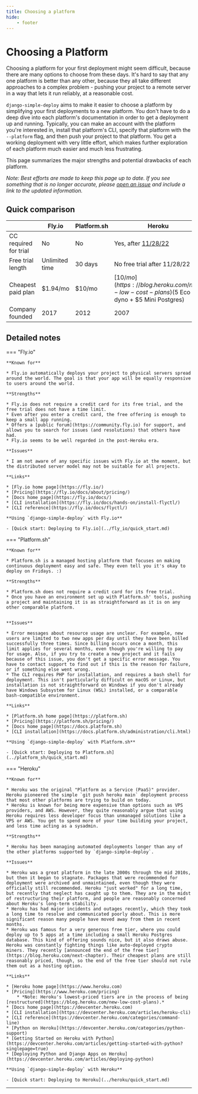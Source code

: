 ```yaml
---
title: Choosing a platform
hide:
    - footer
---
```


# Choosing a Platform

Choosing a platform for your first deployment might seem difficult, because there are many options to choose from these days. It's hard to say that any one platform is better than any other, because they all take different approaches to a complex problem - pushing your project to a remote server in a way that lets it run reliably, at a reasonable cost.

`django-simple-deploy` aims to make it easier to choose a platform by simplifying your first deployments to a new platform. You don't have to do a deep dive into each platform's documentation in order to get a deployment up and running. Typically, you can make an account with the platform you're interested in, install that platform's CLI, specify that platform with the `--platform` flag, and then push your project to that platform. You get a working deployment with very little effort, which makes further exploration of each platform much easier and much less frustrating.

This page summarizes the major strengths and potential drawbacks of each platform.

*Note: Best efforts are made to keep this page up to date. If you see something that is no longer accurate, please [open an issue](https://github.com/ehmatthes/django-simple-deploy/issues) and include a link to the updated information.*

## Quick comparison

|                       | Fly.io             | Platform.sh             | Heroku                                                      |
| --------------------- | ------------------ | ----------------------- | ----------------------------------------------------------- |
| CC required for trial | No                 | No                      | Yes, after [11/28/22](https://blog.heroku.com/next-chapter) |
| Free trial length     | Unlimited time | 30 days | No free trial after 11/28/22 |
| Cheapest paid plan    | $1.94/mo              | $10/mo                  | [$10/mo](https://blog.heroku.com/new-low-cost-plans) ($5 Eco dyno + $5 Mini Postgres)                     |
| Company founded       | 2017               | 2012                    | 2007                                                        |

## Detailed notes

=== "Fly.io"

    **Known for**
    
    * Fly.io automatically deploys your project to physical servers spread around the world. The goal is that your app will be equally responsive to users around the world.
    
    **Strengths**
    
    * Fly.io does not require a credit card for its free trial, and the free trial does not have a time limit.
    * Even after you enter a credit card, the free offering is enough to keep a small app running.
    * Offers a [public forum](https://community.fly.io) for support, and allows you to search for issues (and resolutions) that others have had.
    * Fly.io seems to be well regarded in the post-Heroku era.
    
    **Issues**
    
    * I am not aware of any specific issues with Fly.io at the moment, but the distributed server model may not be suitable for all projects.
    
    **Links**
    
    * [Fly.io home page](https://fly.io/)
    * [Pricing](https://fly.io/docs/about/pricing/)
    * [Docs home page](https://fly.io/docs/)
    * [CLI installation](https://fly.io/docs/hands-on/install-flyctl/)
    * [CLI reference](https://fly.io/docs/flyctl/)

    **Using `django-simple-deploy` with Fly.io**

    - [Quick start: Deploying to Fly.io](../fly_io/quick_start.md)

=== "Platform.sh"

    **Known for**
    
    * Platform.sh is a managed hosting platform that focuses on making continuous deployment easy and safe. They even tell you it's okay to deploy on Fridays. :)
    
    **Strengths**
    
    * Platform.sh does not require a credit card for its free trial.
    * Once you have an environment set up with Platform.sh' tools, pushing a project and maintaining it is as straightforward as it is on any other comparable platform.

    
    **Issues**
    
    * Error messages about resource usage are unclear. For example, new users are limited to two new apps per day until they have been billed successfully three times. Since billing occurs once a month, this limit applies for several months, even though you're willing to pay for usage. Also, if you try to create a new project and it fails because of this issue, you don't get a specific error message. You have to contact support to find out if this is the reason for failure, or if something else went wrong.
    * The CLI requires PHP for installation, and requires a bash shell for deployment. This isn't particularly difficult on macOS or Linux, but installation is not straightforward on Windows if you don't already have Windows Subsystem for Linux (WSL) installed, or a comparable bash-compatible environment.
    
    **Links**
    
    * [Platform.sh home page](https://platform.sh)
    * [Pricing](https://platform.sh/pricing/)
    * [Docs home page](https://docs.platform.sh)
    * [CLI installation](https://docs.platform.sh/administration/cli.html)

    **Using `django-simple-deploy` with Platform.sh**

    - [Quick start: Deploying to Platform.sh](../platform_sh/quick_start.md)

=== "Heroku"

    **Known for**
    
    * Heroku was the original "Platform as a Service (PaaS)" provider. Heroku pioneered the simple `git push heroku main` deployment process that most other platforms are trying to build on today.
    * Heroku is known for being more expensive than options such as VPS providers, and AWS. However, they quite reasonably argue that using Heroku requires less developer focus than unmanaged solutions like a VPS or AWS. You get to spend more of your time building your project, and less time acting as a sysadmin.
    
    **Strengths**
    
    * Heroku has been managing automated deployments longer than any of the other platforms supported by `django-simple-deploy`.

    **Issues**
    
    * Heroku was a great platform in the late 2000s through the mid 2010s, but then it began to stagnate. Packages that were recommended for deployment were archived and unmaintained, even though they were officially still recommended. Heroku "just worked" for a long time, but recently that neglect has caught up to them. They are in the midst of restructuring their platform, and people are reasonably concerned about Heroku's long-term stability.
    * Heroku has had major incidents and outages recently, which they took a long time to resolve and communicated poorly about. This is more significant reason many people have moved away from them in recent months.
    * Heroku was famous for a very generous free tier, where you could deploy up to 5 apps at a time including a small Heroku Postgres database. This kind of offering sounds nice, but it also draws abuse. Heroku was constantly fighting things like auto-deployed crypto miners. They recently [announced the end of the free tier](https://blog.heroku.com/next-chapter). Their cheapest plans are still reasonably priced, though, so the end of the free tier should not rule them out as a hosting option.
    
    **Links**
    
    * [Heroku home page](https://www.heroku.com)
    * [Pricing](https://www.heroku.com/pricing)
        * *Note: Heroku's lowest-priced tiers are in the process of being [restructured](https://blog.heroku.com/new-low-cost-plans).*
    * [Docs home page](https://devcenter.heroku.com)
    * [CLI installation](https://devcenter.heroku.com/articles/heroku-cli)
    * [CLI reference](https://devcenter.heroku.com/categories/command-line)
    * [Python on Heroku](https://devcenter.heroku.com/categories/python-support)
    * [Getting Started on Heroku with Python](https://devcenter.heroku.com/articles/getting-started-with-python?singlepage=true)
    * [Deploying Python and Django Apps on Heroku](https://devcenter.heroku.com/articles/deploying-python)

    **Using `django-simple-deploy` with Heroku**

    - [Quick start: Deploying to Heroku](../heroku/quick_start.md)


---

